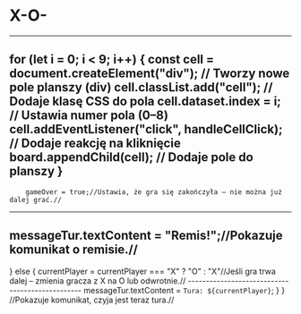 # X-O-
--------------------------
for (let i = 0; i < 9; i++) {
    const cell = document.createElement("div"); // Tworzy nowe pole planszy (div)
    cell.classList.add("cell");                // Dodaje klasę CSS do pola
    cell.dataset.index = i;                    // Ustawia numer pola (0–8)
    cell.addEventListener("click", handleCellClick); // Dodaje reakcję na kliknięcie
    board.appendChild(cell);                   // Dodaje pole do planszy
}
------------------------
        gameOver = true;//Ustawia, że gra się zakończyła – nie można już dalej grać.//
----------------------------
 messageTur.textContent = "Remis!";//Pokazuje komunikat o remisie.//
 ----------------------------
  } else {
        currentPlayer = currentPlayer === "X" ? "O" : "X"//Jeśli gra trwa dalej – zmienia gracza z X na O lub odwrotnie.//
        ------------------------------------------------
          messageTur.textContent = `Tura: ${currentPlayer}`;
    }
}
//Pokazuje komunikat, czyja jest teraz tura.//


